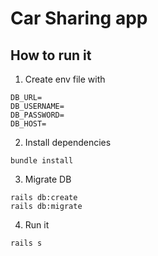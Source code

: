 # Car Sharing app

## How to run it

1. Create env file with
```
DB_URL=
DB_USERNAME=
DB_PASSWORD=
DB_HOST=
```
2. Install dependencies
```
bundle install
```
3. Migrate DB
```
rails db:create
rails db:migrate
```
4. Run it
```
rails s
```
